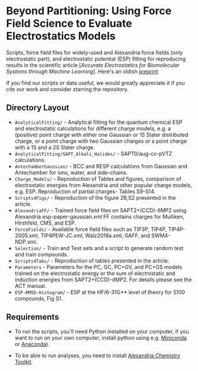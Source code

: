 # Beyond Partitioning: Using Force Field Science to Evaluate Electrostatics Models
Scripts, force field files for widely-used and Alexandria force fields
(only electrostatic part), and electrostatic potential (ESP) fitting for reproducing results in the scientific article
[_Accurate Electrostatics for Biomolecular Systems through Machine Learning_].
Here's an oldish [preprint](https://chemrxiv.org/engage/chemrxiv/article-details/67f82e8e81d2151a02e49d35)

If you find our scripts or data useful, we would greatly appreciate it if you cite our work and consider starring the repository.

## Directory Layout

- `AnalyticalFitting/` - Analytical fitting for the quantum chemical ESP and electrostatic calculations for different charge models, e.g. a (positive) point charge with either one Gaussian or 1S Slater distributed charge, or a
   point charge with two Gaussian charges or a point charge with a 1S and a 2S Slater charge.
- `AnalyticalFitting/SAPT_Alkali_Halides/` - SAPT0/aug-cc-pVTZ calculations.
- `AntechamberGaussian/` - BCC and RESP calculations from Gaussian and Antechamber for ions, water, and side-chains.
- `Charge_Models/` - Reproduction of Tables and figures, comparison of electrostatic energies from Alexandria and other popular charge models, e.g. ESP.  Reproduction of partial charges- Tables S9-S14.
- `Scripts4Figs/` - Reproduction of the figure 2B,S2 presented in the article.
- `AlexandriaFF/` - Trained force field files on SAPT2+(CCD)-δMP2 using Alexandria.esp-paper-gaussian.xml FF contains charges for Mulliken, Hirshfeld, CM5, and ESP.
- `ForceFields/` - Available force field files such as TIP3P, TIP4P, TIP4P-2005.xml, TIP4PEW-JC.xml, Walz2018a.xml, GAFF, and SWM4-NDP.xml. 
- `Selection/` - Train and Test sets and a script to generate random test and train compounds. 
- `Scripts4Tabs/` - Reproduction of tables presented in the article.
- `Parameters` -  Parameters for the PC, GC, PC+GV, and PC+GS  models trained on the electrostatic energy or the sum of electrostatic and induction energies from SAPT2+(CCD)-dMP2. For details please see the ACT manual.
- `ESP-RMSD-Histogram/` - ESP at the HF/6-31G** level of theory for 5100 compounds, Fig S1.

## Requirements

- To run the scripts, you'll need Python installed on your computer, if you want to run on your own computer,
install python using e.g. [Miniconda](https://conda.io/miniconda.html) or [Anaconda](https://docs.conda.io)).

- To be able to run analyses, you need to install [Alexandria Chemistry Toolkit](https://github.com/AlexandriaChemistry/ACT).

